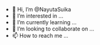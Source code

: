 - 👋 Hi, I’m @NayutaSuika
- 👀 I’m interested in ...
- 🌱 I’m currently learning ...
- 💞️ I’m looking to collaborate on ...
- 📫 How to reach me ...

<!---
NayutaSuika/NayutaSuika is a ✨ special ✨ repository because its `README.md` (this file) appears on your GitHub profile.
You can click the Preview link to take a look at your changes.
--->
